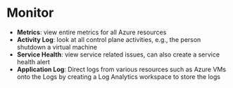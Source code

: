 # Monitor

- **Metrics**: view entire metrics for all Azure resources
- **Activity Log**: look at all control plane activities, e.g., the person shutdown a virtual machine
- **Service Health**: view service related issues, can also create a service health alert
- **Application Log**: Direct logs from various resources such as Azure VMs onto the Logs by creating a Log Analytics workspace to store the logs
